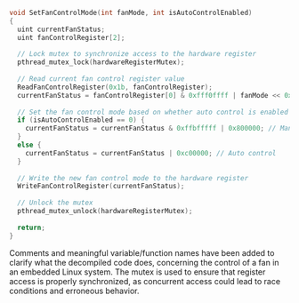 ```c
void SetFanControlMode(int fanMode, int isAutoControlEnabled)
{
  uint currentFanStatus;
  uint fanControlRegister[2];
  
  // Lock mutex to synchronize access to the hardware register
  pthread_mutex_lock(hardwareRegisterMutex);
  
  // Read current fan control register value
  ReadFanControlRegister(0x1b, fanControlRegister);
  currentFanStatus = fanControlRegister[0] & 0xfff0ffff | fanMode << 0x10;
  
  // Set the fan control mode based on whether auto control is enabled or not
  if (isAutoControlEnabled == 0) {
    currentFanStatus = currentFanStatus & 0xffbfffff | 0x800000; // Manual control
  }
  else {
    currentFanStatus = currentFanStatus | 0xc00000; // Auto control
  }
  
  // Write the new fan control mode to the hardware register
  WriteFanControlRegister(currentFanStatus);
  
  // Unlock the mutex
  pthread_mutex_unlock(hardwareRegisterMutex);
  
  return;
}
```

Comments and meaningful variable/function names have been added to clarify what the decompiled code does, concerning the control of a fan in an embedded Linux system. The mutex is used to ensure that register access is properly synchronized, as concurrent access could lead to race conditions and erroneous behavior.